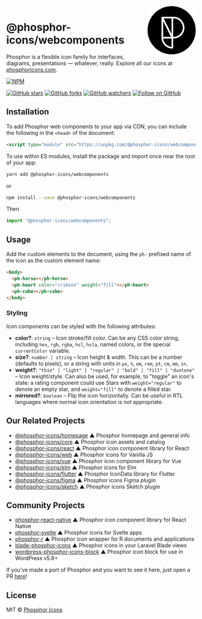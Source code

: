 <img src="/meta/phosphor-mark-tight-black.png" width="128" align="right" />

# @phosphor-icons/webcomponents

Phosphor is a flexible icon family for interfaces, diagrams, presentations — whatever, really. Explore all our icons at [phosphoricons.com](https://phosphoricons.com).

[![NPM](https://img.shields.io/npm/v/@phosphor-icons/webcomponents.svg?style=flat-square)](https://www.npmjs.com/package/@phosphor-icons/webcomponents)

[![GitHub stars](https://img.shields.io/github/stars/phosphor-icons/webcomponents?style=flat-square&label=Star)](https://github.com/phosphor-icons/webcomponents)
[![GitHub forks](https://img.shields.io/github/forks/phosphor-icons/webcomponents?style=flat-square&label=Fork)](https://github.com/phosphor-icons/webcomponents/fork)
[![GitHub watchers](https://img.shields.io/github/watchers/phosphor-icons/webcomponents?style=flat-square&label=Watch)](https://github.com/phosphor-icons/webcomponents)
[![Follow on GitHub](https://img.shields.io/github/followers/rektdeckard?style=flat-square&label=Follow)](https://github.com/rektdeckard)

## Installation

To add Phosphor web components to your app via CDN, you can include the following in the `<head>` of the document:

```html
<script type="module" src="https://unpkg.com/@phosphor-icons/webcomponents@2.0.5"></script>
```

To use within ES modules, install the package and import once near the root of your app:

```bash
yarn add @phosphor-icons/webcomponents
```

or

```bash
npm install --save @phosphor-icons/webcomponents
```

Then

```ts
import "@phosphor-icons/webcomponents";
```

## Usage

Add the custom elements to the document, using the `ph-` prefixed name of the icon as the custom element name:

```html
<body>
  <ph-horse></ph-horse>
  <ph-heart color="crimson" weight="fill"></ph-heart>
  <ph-cube></ph-cube>
</body>
```

### Styling

Icon components can be styled with the following attributes:

- **color?**: `string` – Icon stroke/fill color. Can be any CSS color string, including `hex`, `rgb`, `rgba`, `hsl`, `hsla`, named colors, or the special `currentColor` variable.
- **size?**: `number | string` – Icon height & width. This can be a number (defaults to pixels), or a string with units in `px`, `%`, `em`, `rem`, `pt`, `cm`, `mm`, `in`.
- **weight?**: `"thin" | "light" | "regular" | "bold" | "fill" | "duotone"` – Icon weight/style. Can also be used, for example, to "toggle" an icon's state: a rating component could use Stars with `weight="regular"` to denote an empty star, and `weight="fill"` to denote a filled star.
- **mirrored?**: `boolean` – Flip the icon horizontally. Can be useful in RTL languages where normal icon orientation is not appropriate.

## Our Related Projects

- [@phosphor-icons/homepage](https://github.com/phosphor-icons/homepage) ▲ Phosphor homepage and general info
- [@phosphor-icons/core](https://github.com/phosphor-icons/core) ▲ Phosphor icon assets and catalog
- [@phosphor-icons/react](https://github.com/phosphor-icons/react) ▲ Phosphor icon component library for React
- [@phosphor-icons/web](https://github.com/phosphor-icons/web) ▲ Phosphor icons for Vanilla JS
- [@phosphor-icons/vue](https://github.com/phosphor-icons/vue) ▲ Phosphor icon component library for Vue
- [@phosphor-icons/elm](https://github.com/phosphor-icons/phosphor-elm) ▲ Phosphor icons for Elm
- [@phosphor-icons/flutter](https://github.com/phosphor-icons/flutter) ▲ Phosphor IconData library for Flutter
- [@phosphor-icons/figma](https://github.com/phosphor-icons/figma) ▲ Phosphor icons Figma plugin
- [@phosphor-icons/sketch](https://github.com/phosphor-icons/sketch) ▲ Phosphor icons Sketch plugin

## Community Projects

- [phosphor-react-native](https://github.com/duongdev/phosphor-react-native) ▲ Phosphor icon component library for React Native
- [phosphor-svelte](https://github.com/haruaki07/phosphor-svelte) ▲ Phosphor icons for Svelte apps
- [phosphor-r](https://github.com/dreamRs/phosphoricons) ▲ Phosphor icon wrapper for R documents and applications
- [blade-phosphor-icons](https://github.com/codeat3/blade-phosphor-icons) ▲ Phosphor icons in your Laravel Blade views
- [wordpress-phosphor-icons-block](https://github.com/robruiz/phosphor-icons-block) ▲ Phosphor icon block for use in WordPress v5.8+

If you've made a port of Phosphor and you want to see it here, just open a PR [here](https://github.com/phosphor-icons/phosphor-home)!

## License

MIT © [Phosphor Icons](https://github.com/phosphor-icons)

